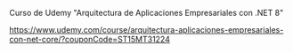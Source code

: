 Curso de Udemy "Arquitectura de Aplicaciones Empresariales con .NET 8"

https://www.udemy.com/course/arquitectura-aplicaciones-empresariales-con-net-core/?couponCode=ST15MT31224
